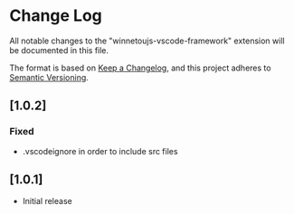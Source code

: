 # Change Log

All notable changes to the "winnetoujs-vscode-framework" extension will be documented in this file.

The format is based on [Keep a Changelog](https://keepachangelog.com/en/1.1.0/),
and this project adheres to [Semantic Versioning](https://semver.org/spec/v2.0.0.html).

## [1.0.2]

### Fixed

- .vscodeignore in order to include src files

## [1.0.1]

- Initial release
